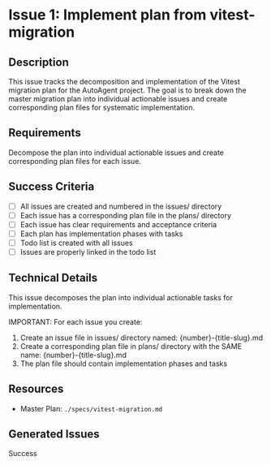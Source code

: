 # Issue 1: Implement plan from vitest-migration

## Description
This issue tracks the decomposition and implementation of the Vitest migration plan for the AutoAgent project. The goal is to break down the master migration plan into individual actionable issues and create corresponding plan files for systematic implementation.

## Requirements
Decompose the plan into individual actionable issues and create corresponding plan files for each issue.

## Success Criteria
- [ ] All issues are created and numbered in the issues/ directory
- [ ] Each issue has a corresponding plan file in the plans/ directory
- [ ] Each issue has clear requirements and acceptance criteria
- [ ] Each plan has implementation phases with tasks
- [ ] Todo list is created with all issues
- [ ] Issues are properly linked in the todo list

## Technical Details
This issue decomposes the plan into individual actionable tasks for implementation.

IMPORTANT: For each issue you create:
1. Create an issue file in issues/ directory named: {number}-{title-slug}.md
2. Create a corresponding plan file in plans/ directory with the SAME name: {number}-{title-slug}.md
3. The plan file should contain implementation phases and tasks

## Resources
- Master Plan: `./specs/vitest-migration.md`

## Generated Issues

Success
